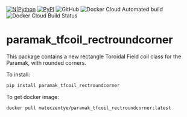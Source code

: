 [![N|Python](https://www.python.org/static/community_logos/python-powered-w-100x40.png)](https://www.python.org)
[![PyPI](https://img.shields.io/pypi/v/paramak-tfcoil-rectroundcorner?color=brightgreen&label=pypi&logo=grebrightgreenen&logoColor=green)](https://pypi.org/project/paramak_tfcoil_rectroundcorner/)
![GitHub](https://img.shields.io/github/license/mateczentye/paramak_tfcoil_rectroundcorner)
![Docker Cloud Automated build](https://img.shields.io/docker/cloud/automated/mateczentye/paramak_tfcoil_rectroundcorner)
![Docker Cloud Build Status](https://img.shields.io/docker/cloud/build/mateczentye/paramak_tfcoil_rectroundcorner)

# paramak_tfcoil_rectroundcorner

This package contains a new rectangle Toroidal Field coil class for the Paramak,
with rounded corners.

To install:
```bash
pip install paramak_tfcoil_rectroundcorner
```

To get docker image:
```bash
docker pull mateczentye/paramak_tfcoil_rectroundcorner:latest
```